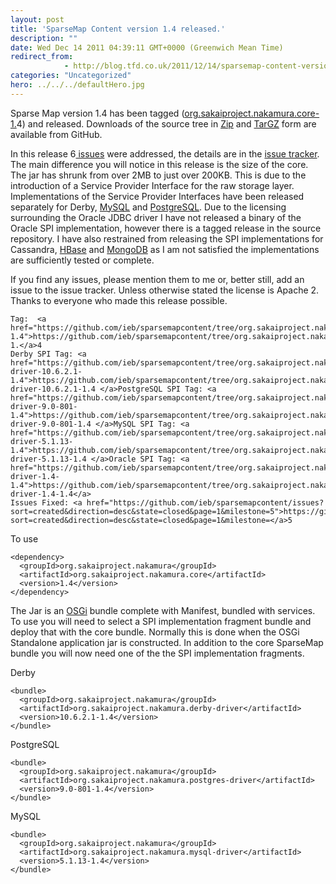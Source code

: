 ```yaml
---
layout: post
title: 'SparseMap Content version 1.4 released.'
description: ""
date: Wed Dec 14 2011 04:39:11 GMT+0000 (Greenwich Mean Time)
redirect_from: 
            - http://blog.tfd.co.uk/2011/12/14/sparsemap-content-version-1-4-released/
categories: "Uncategorized"
hero: ../../../defaultHero.jpg
---
```

Sparse Map version 1.4 has been tagged ([org.sakaiproject.nakamura.core-1.](https://github.com/ieb/sparsemapcontent/tree/org.sakaiproject.nakamura.core-1.3)4) and released. Downloads of the source tree in [Zip](https://github.com/ieb/sparsemapcontent/zipball/org.sakaiproject.nakamura.core-1.4) and [TarGZ](https://github.com/ieb/sparsemapcontent/tarball/org.sakaiproject.nakamura.core-1.4) form are available from GitHub.

In this release 6[ issues](https://github.com/ieb/sparsemapcontent/issues?sort=created&direction=desc&state=closed&page=1&milestone=5) were addressed, the details are in the [issue tracker](https://github.com/ieb/sparsemapcontent/issues). The main difference you will notice in this release is the size of the core. The jar has shrunk from over 2MB to just over 200KB. This is due to the introduction of a Service Provider Interface for the raw storage layer. Implementations of the Service Provider Interfaces have been released separately for Derby, [MySQL](http://en.wikipedia.org/wiki/MySQL "MySQL") and [PostgreSQL](http://en.wikipedia.org/wiki/PostgreSQL "PostgreSQL"). Due to the licensing surrounding the Oracle JDBC driver I have not released a binary of the Oracle SPI implementation, however there is a tagged release in the source repository. I have also restrained from releasing the SPI implementations for Cassandra, [HBase](http://en.wikipedia.org/wiki/HBase "HBase") and [MongoDB](http://en.wikipedia.org/wiki/MongoDB "MongoDB") as I am not satisfied the implementations are sufficiently tested or complete.

If you find any issues, please mention them to me or, better still, add an issue to the issue tracker. Unless otherwise stated the license is Apache 2. Thanks to everyone who made this release possible.

```
Tag:  <a href="https://github.com/ieb/sparsemapcontent/tree/org.sakaiproject.nakamura.core-1.4">https://github.com/ieb/sparsemapcontent/tree/org.sakaiproject.nakamura.core-1.</a>4
Derby SPI Tag: <a href="https://github.com/ieb/sparsemapcontent/tree/org.sakaiproject.nakamura.derby-driver-10.6.2.1-1.4">https://github.com/ieb/sparsemapcontent/tree/org.sakaiproject.nakamura.derby-driver-10.6.2.1-1.4 </a>PostgreSQL SPI Tag: <a href="https://github.com/ieb/sparsemapcontent/tree/org.sakaiproject.nakamura.postgres-driver-9.0-801-1.4">https://github.com/ieb/sparsemapcontent/tree/org.sakaiproject.nakamura.postgres-driver-9.0-801-1.4 </a>MySQL SPI Tag: <a href="https://github.com/ieb/sparsemapcontent/tree/org.sakaiproject.nakamura.mysql-driver-5.1.13-1.4">https://github.com/ieb/sparsemapcontent/tree/org.sakaiproject.nakamura.mysql-driver-5.1.13-1.4 </a>Oracle SPI Tag: <a href="https://github.com/ieb/sparsemapcontent/tree/org.sakaiproject.nakamura.oracle-driver-1.4-1.4">https://github.com/ieb/sparsemapcontent/tree/org.sakaiproject.nakamura.oracle-driver-1.4-1.4</a> 
Issues Fixed: <a href="https://github.com/ieb/sparsemapcontent/issues?sort=created&direction=desc&state=closed&page=1&milestone=5">https://github.com/ieb/sparsemapcontent/issues?sort=created&direction=desc&state=closed&page=1&milestone=</a>5
```

To use

```
<dependency>
  <groupId>org.sakaiproject.nakamura</groupId>
  <artifactId>org.sakaiproject.nakamura.core</artifactId>
  <version>1.4</version>    
</dependency>
```

The Jar is an [OSGi](http://en.wikipedia.org/wiki/OSGi "OSGi") bundle complete with Manifest, bundled with services. To use you will need to select a SPI implementation fragment bundle and deploy that with the core bundle. Normally this is done when the OSGi Standalone application jar is constructed. In addition to the core SparseMap bundle you will now need one of the the SPI implementation fragments.

Derby

```
<bundle>
  <groupId>org.sakaiproject.nakamura</groupId>
  <artifactId>org.sakaiproject.nakamura.derby-driver</artifactId>
  <version>10.6.2.1-1.4</version>    
</bundle>
```

PostgreSQL

```
<bundle>
  <groupId>org.sakaiproject.nakamura</groupId>
  <artifactId>org.sakaiproject.nakamura.postgres-driver</artifactId>
  <version>9.0-801-1.4</version>    
</bundle>
```

MySQL

```
<bundle>
  <groupId>org.sakaiproject.nakamura</groupId>
  <artifactId>org.sakaiproject.nakamura.mysql-driver</artifactId>
  <version>5.1.13-1.4</version>    
</bundle>
```
